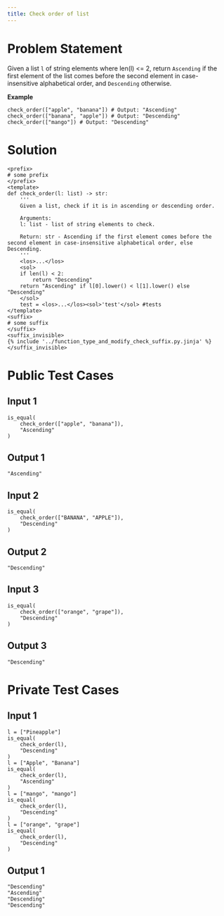 ```yaml
---
title: Check order of list
---
```


# Problem Statement

Given a list `l` of string elements where len(l) <= 2, return `Ascending` if the first element of the
list comes before the second element in case-insensitive alphabetical order, and `Descending` otherwise.

**Example**
```py3
check_order(["apple", "banana"]) # Output: "Ascending"
check_order(["banana", "apple"]) # Output: "Descending"
check_order(["mango"]) # Output: "Descending"
```

# Solution

```py3 test.py -r 'python test.py'
<prefix>
# some prefix   
</prefix>
<template>
def check_order(l: list) -> str:
    '''
    Given a list, check if it is in ascending or descending order.

    Arguments:
    l: list - list of string elements to check.

    Return: str - Ascending if the first element comes before the second element in case-insensitive alphabetical order, else Descending.
    '''
    <los>...</los>
    <sol>
    if len(l) < 2:
        return "Descending"
    return "Ascending" if l[0].lower() < l[1].lower() else "Descending"
    </sol>
    test = <los>...</los><sol>'test'</sol> #tests
</template>
<suffix>
# some suffix
</suffix>
<suffix_invisible>
{% include '../function_type_and_modify_check_suffix.py.jinja' %}
</suffix_invisible>
```

# Public Test Cases

## Input 1

```
is_equal(
    check_order(["apple", "banana"]),
    "Ascending"
)
```

## Output 1

```
"Ascending"
```

## Input 2

```
is_equal(
    check_order(["BANANA", "APPLE"]),
    "Descending"
)
```

## Output 2

```
"Descending"
```

## Input 3 

```
is_equal(
    check_order(["orange", "grape"]),
    "Descending"
)
```

## Output 3

```
"Descending"
```

# Private Test Cases

## Input 1

```
l = ["Pineapple"]
is_equal(
    check_order(l),
    "Descending"
)
l = ["Apple", "Banana"]
is_equal(
    check_order(l),
    "Ascending"
)
l = ["mango", "mango"]
is_equal(
    check_order(l),
    "Descending"
)
l = ["orange", "grape"]
is_equal(
    check_order(l),
    "Descending"
)
```

## Output 1

```
"Descending"
"Ascending"
"Descending"
"Descending"
```
